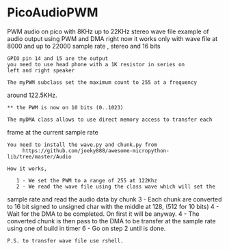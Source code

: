 # PicoAudioPWM
PWM audio on pico with 8KHz up to 22KHz stereo wave file
    example of audio output using PWM and DMA
    right now it works only with wave file at
    8000 and up to 22000 sample rate , stereo and 16 bits
    
    GPIO pin 14 and 15 are the output
    you need to use head phone with a 1K resistor in series on
    left and right speaker
    
    The myPWM subclass set the maximum count to 255 at a frequency 
around 122.5KHz.
    
    ** the PWM is now on 10 bits (0..1023)
    
    The myDMA class allows to use direct memory access to transfer each 
frame at the current sample rate
    
    
    You need to install the wave.py and chunk.py from
         https://github.com/joeky888/awesome-micropython-lib/tree/master/Audio
    
    How it works,
    
       1 - We set the PWM to a range of 255 at 122Khz
       2 - We read the wave file using the class wave which will set the 
sample rate and read the audio data by chunk
       3 - Each chunk are converted to 16 bit signed to unsigned char 
with the middle at 128, (512 for 10 bits)
       4 - Wait for the DMA to be completed.  On first it will be 
anyway.
       4 - The converted chunk is then pass to the DMA to be transfer at 
the sample rate using one of build in timer
       6 - Go on step 2 until is done.
       
    P.S. to transfer wave file use rshell.

